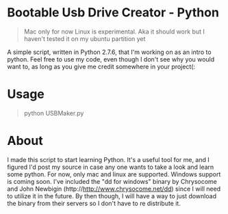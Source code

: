 Bootable Usb Drive Creator - Python
==============================

>Mac only for now
>Linux is experimental. Aka it should work but I haven't tested it on my ubuntu partition yet

A simple script, written in Python 2.7.6, that I'm working on as an intro to python. Feel free to use my code, even though I don't see why you would want to, as long as you give me credit somewhere in your project(:

Usage
==============================
> python USBMaker.py

About
==============================
I made this script to start learning Python. It's a useful tool for me, and I figured I'd post my source in case any one wants to take a look and learn some python. For now, only mac and linux are supported. Windows support is coming soon. I've included the "dd for windows" binary by Chrysocome and John Newbigin (http://http://www.chrysocome.net/dd) since I will need to utilize it in the future. By then though, I will have a way to just download the binary from their servers so I don't have to re distribute it.
